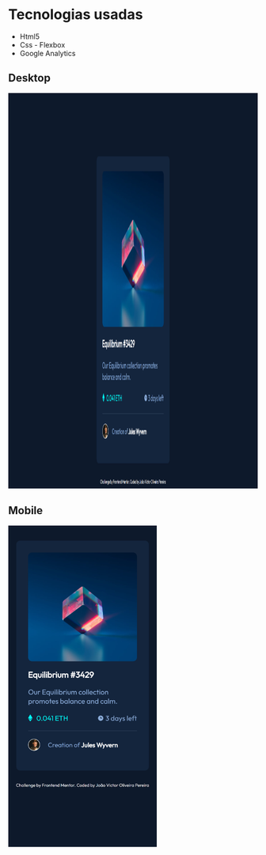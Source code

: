 # Tecnologias usadas

- Html5
- Css - Flexbox
- Google Analytics

## Desktop

<img src="./assets\screenshots\Desktop.png" width="1280px" height="800px">

## Mobile

<img src="./assets/screenshots/Mobile.png" width="300px" heigth="300px">
